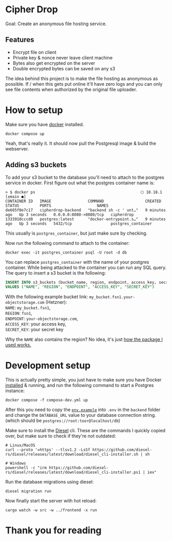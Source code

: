 # Cipher Drop

Goal: Create an anonymous file hosting service.

## Features
- Encrypt file on client
- Private key & nonce never leave client machine
- Bytes also get encrypted on the server
- Double encrypted bytes can be saved on any s3

The idea behind this project is to make the file hosting as anonymous as possible. If / when this gets put online it'll have zero logs and you can only see file contents when authorized by the original file uploader.

# How to setup
Make sure you have [docker](https://docs.docker.com/engine/install/) installed.
```
docker compose up
```
Yeah, that's really it. It should now pull the Postgresql image & build the webserver.

## Adding s3 buckets
To add your s3 bucket to the database you'll need to attach to the postgres service in docker. First figure out what the postgres container name is:
```
> $ docker ps                                              ⬡ 18.18.1 [±main ●]
CONTAINER ID   IMAGE                COMMAND                  CREATED         STATUS         PORTS                    NAMES
de605f0e7c17   cipherdrop-backend   "backend sh -c ' unt…"   9 minutes ago   Up 3 seconds   0.0.0.0:8080->8080/tcp   cipherdrop
1333910cccd8   postgres:latest      "docker-entrypoint.s…"   9 minutes ago   Up 3 seconds   5432/tcp                 postgres_container
```
This usually is `postgres_container`, but just make sure by checking.

Now run the following command to attach to the container:
```shell
docker exec -it postgres_container psql -U root -d db
```
You can replace `postgres_container` with the name of your postgres container. While being attacked to the container you can run any SQL query. The query to insert a s3 bucket is the following:

```sql
INSERT INTO s3_buckets (bucket_name, region, endpoint, access_key, secret_key)
VALUES ("NAME", "REGION", "ENDPOINT", "ACCESS_KEY", "SECRET_KEY")
```
With the following example bucket link: `my_bucket.fsn1.your-objectstorage.com` (Hetzner):  
`NAME`: `my_bucket.fsn1`,  
`REGION`: `fsn1`,  
`ENDPOINT`: `your-objectstorage.com`,  
`ACCESS_KEY`: your access key,  
`SECRET_KEY`: your secret key

Why the `NAME` also contains the region? No idea, it's just [how the package I used works.](https://github.com/durch/rust-s3/blob/7c6fdc0646704eac315c11eb60bf9f125975159b/s3/src/bucket.rs#L2548)

# Development setup

This is actually pretty simple, you just have to make sure you have Docker [installed](https://docs.docker.com/desktop/) & running, and run the following command to start a Postgres instance:
```shell
docker compose -f compose-dev.yml up
```

After this you need to copy the [`env.example`](https://github.com/Hattorius/CipherDrop/blob/main/backend/.env) into `.env` in the `backend` folder and change the `DATABASE_URL` value to your database connection string. (which should be `postgres://root:toor@localhost/db`)

Make sure to install the [Diesel](https://diesel.rs/guides/getting-started) cli. These are the commands I quickly copied over, but make sure to check if they're not outdated:
```shell
# Linux/MacOS
curl --proto '=https' --tlsv1.2 -LsSf https://github.com/diesel-rs/diesel/releases/latest/download/diesel_cli-installer.sh | sh

# Windows
powershell -c "irm https://github.com/diesel-rs/diesel/releases/latest/download/diesel_cli-installer.ps1 | iex"
```  

Run the database migrations using diesel:
```shell
diesel migration run
```  

Now finally start the server with hot reload:
```shell
cargo watch -w src -w ../frontend -x run
```

# Thank you for reading
